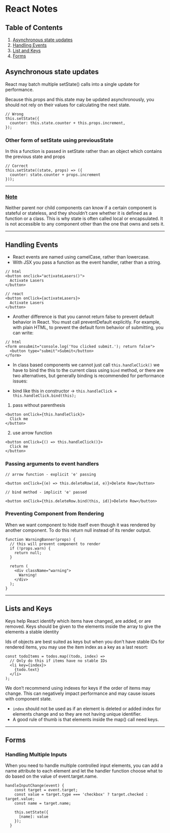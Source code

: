 # React Notes

## Table of Contents
1. [Asynchronous state updates](#asynchronous-state-updates)
2. [Handling Events](#handling-events)
3. [List and Keys](#lists-and-keys)
4. [Forms](#forms)

## Asynchronous state updates

React may batch multiple setState() calls into a single update for performance.

Because this.props and this.state may be updated asynchronously, you should not rely on their values for calculating the next state.

```
// Wrong
this.setState({
  counter: this.state.counter + this.props.increment,
});
```

### Other form of setState using previousState
In this a function is passed in setState rather than an object which contains the previous state and props
```
// Correct
this.setState((state, props) => ({
  counter: state.counter + props.increment
}));
```

---
### <u>Note</u>
Neither parent nor child components can know if a certain component is stateful or stateless, and they shouldn’t care whether it is defined as a function or a class. 
This is why state is often called local or encapsulated. It is not accessible to any component other than the one that owns and sets it.

---
## Handling Events
- React events are named using camelCase, rather than lowercase.
- With JSX you pass a function as the event handler, rather than a string.

```
// html
<button onclick="activateLasers()">
  Activate Lasers
</button>
```

```
// react
<button onClick={activateLasers}>
  Activate Lasers
</button>
```

- Another difference is that you cannot return false to prevent default behavior in React. You must call preventDefault explicitly. For example, with plain HTML, to prevent the default form behavior of submitting, you can write:

```
// html
<form onsubmit="console.log('You clicked submit.'); return false">
  <button type="submit">Submit</button>
</form>
```

- In class based components we cannot just call `this.handleClick()` we have to bind the this to the current class using `bind` method, or there are two alternatives, but generally binding is recommended for performance issues:

- bind like this in constructor -> `this.handleClick = this.handleClick.bind(this);`

1. pass without parenthesis
```
<button onClick={this.handleClick}>
  Click me
</button>
```

2. use arrow function

```
<button onClick={() => this.handleClick()}>
  Click me
</button>
```

### Passing arguments to event handlers
```
// arrow function - explicit 'e' passing

<button onClick={(e) => this.deleteRow(id, e)}>Delete Row</button>

// bind method - implicit 'e' passed

<button onClick={this.deleteRow.bind(this, id)}>Delete Row</button>
```

### Preventing Component from Rendering
When we want component to hide itself even though it was rendered by another component. To do this return null instead of its render output.

```
function WarningBanner(props) {
  // this will prevent component to render
  if (!props.warn) {
    return null;
  }

  return (
    <div className="warning">
      Warning!
    </div>
  );
}
```

---
## Lists and Keys
Keys help React identify which items have changed, are added, or are removed. Keys should be given to the elements inside the array to give the elements a stable identity

Ids of objects are best suited as keys but when you don’t have stable IDs for rendered items, you may use the item index as a key as a last resort:
```
const todoItems = todos.map((todo, index) =>
  // Only do this if items have no stable IDs
  <li key={index}>
    {todo.text}
  </li>
);
```

We don’t recommend using indexes for keys if the order of items may change. This can negatively impact performance and may cause issues with component state.

- `index` should not be used as if an element is deleted or added index for elements change and so they are not having unique identifier.
- A good rule of thumb is that elements inside the map() call need keys.


--- 
## Forms

### Handling Multiple Inputs
When you need to handle multiple controlled input elements, you can add a name attribute to each element and let the handler function choose what to do based on the value of event.target.name.


```
handleInputChange(event) {
    const target = event.target;
    const value = target.type === 'checkbox' ? target.checked : target.value;
    const name = target.name;

    this.setState({
      [name]: value
    });
  }
```

  
